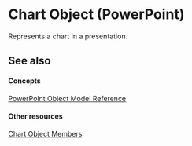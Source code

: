 
# Chart Object (PowerPoint)

Represents a chart in a presentation.


## See also


#### Concepts


 [PowerPoint Object Model Reference](00acd64a-5896-0459-39af-98df2849849e.md)
#### Other resources


 [Chart Object Members](de1c852d-e599-3e66-1365-dde3e1eb4c28.md)
